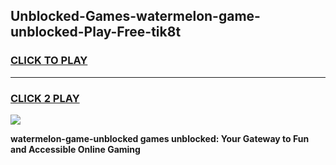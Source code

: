 
## Unblocked-Games-watermelon-game-unblocked-Play-Free-tik8t
<h3>
<a href="https://premium76.site?title=watermelon-game-unblocked&ref=09A">CLICK TO PLAY</a></h3>
<hr>

<h3>
<a href="https://premium76.site?title=watermelon-game-unblocked&ref=09A">CLICK 2 PLAY</a>
  
</h3>

<a href="https://premium76.site?title=watermelon-game-unblocked&ref=09A"><img src="https://clearcache.store/games.png"></a>


**watermelon-game-unblocked games unblocked: Your Gateway to Fun and Accessible Online Gaming**

